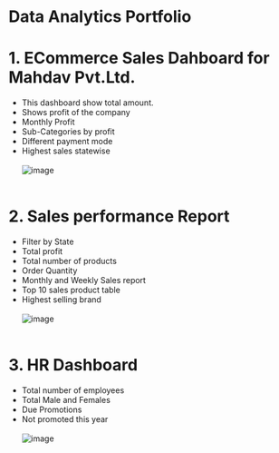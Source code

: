 # Data Analytics Portfolio
# 1. ECommerce Sales Dahboard for Mahdav Pvt.Ltd. 
- This dashboard show total amount.
- Shows profit of the company
- Monthly Profit
- Sub-Categories by profit
- Different payment mode
- Highest sales statewise
  <br><br>
![image](https://github.com/jaideep-paswan/Data-Analytics-Portfolio/assets/143334041/aa1327e6-dfad-42c0-b3ae-c886e83c32ee)
<br><br>
# 2. Sales performance Report 
- Filter by State
- Total profit
- Total number of products
- Order Quantity
- Monthly and Weekly Sales report
- Top 10 sales product table
- Highest selling brand
  <br><br>
  ![image](https://github.com/jaideep-paswan/Data-Analytics-Portfolio/assets/143334041/15ea91f9-64bc-46e5-994c-edf0b6cce333)
  <br><br>
# 3. HR Dashboard 
- Total number of employees
- Total Male and Females
- Due Promotions
- Not promoted this year
  <br><br>
  ![image](https://github.com/jaideep-paswan/Data-Analytics-Portfolio/assets/143334041/6dd2204d-ffd2-4380-9601-df4ebde9d730)
